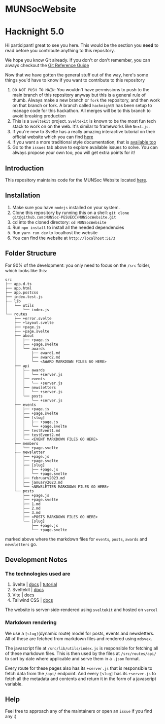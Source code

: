 # MUNSocWebsite

# Hacknight 5.0

Hi participant! great to see you here.
This would be the section you **need** to read before you contribute anything to this repository.

We hope you know Git already. If you don't or don't remember, you can always checkout the [Git Reference Guide](https://www.digitalocean.com/community/cheatsheets/how-to-use-git-a-reference-guide)

Now that we have gotten the general stuff out of the way, here's some things you'd have to know if you want to contribute to this repository

1. `DO NOT PUSH TO MAIN`: You wouldn't have permissions to push to the main branch of this repository anyway but this is a general rule of thumb. Always make a new branch or `fork` the repository, and then work on that branch or fork. A branch called `hacknight5` has been setup to manage code for this hackathon. All merges will be to this branch to avoid breaking production 
2. This is a `Sveltekit` project. `Sveltekit` is known to be the most fun tech stack to work on on the web. It's similar to frameworks like `Next.js`.
3. If you're new to Svelte has a really amazing interactive tutorial on their official website which you can find [here](https://learn.svelte.dev/tutorial/introducing-sveltekit)
4. If you want a more traditional style documentation, that is [available too](https://kit.svelte.dev/docs/introduction)
5. Go to the `issues` tab above to explore available issues to solve. You can always propose your own too, you will get extra points for it!

## Introduction

This repository maintains code for the MUNSoc Website located [here](https://munsocecc.vercel.app).

## Installation

1. Make sure you have `nodejs` installed on your system.
2. Clone this repository by running this on a shell: `git clone git@github.com:MUNSoc-PESUECC/MUNSocWebsite.git`
3. cd into the cloned directory: `cd MUNSocWebsite`
4. Run `npm install` to install all the needed dependencies
5. Run `yarn run dev` to localhost the website
6. You can find the website at `http://localhost:5173`

## Folder Structure

For 90% of the development: you only need to focus on the `/src` folder, which looks like this:

```shell
src
├── app.d.ts
├── app.html
├── app.postcss
├── index.test.js
├── lib
│   └── utils
│       └── index.js
└── routes
    ├── +error.svelte
    ├── +layout.svelte
    ├── +page.js
    ├── +page.svelte
    ├── about
    │   ├── +page.js
    │   ├── +page.svelte
    │   └── awards
    │       ├── award1.md
    │       ├── award2.md
    │       └── <AWARD MARKDOWN FILES GO HERE>
    ├── api
    │   ├── awards
    │   │   └── +server.js
    │   ├── events
    │   │   └── +server.js
    │   ├── newsletters
    │   │   └── +server.js
    │   └── posts
    │       └── +server.js
    ├── events
    │   ├── +page.js
    │   ├── +page.svelte
    │   ├── [slug]
    │   │   ├── +page.js
    │   │   └── +page.svelte
    │   ├── testEvent1.md
    │   ├── testEvent2.md
    │   └── <EVENT MARKDOWN FILES GO HERE>
    ├── members
    │   └── +page.svelte
    ├── newsletter
    │   ├── +page.js
    │   ├── +page.svelte
    │   ├── [slug]
    │   │   ├── +page.js
    │   │   └── +page.svelte
    │   ├── february2023.md
    │   ├── january2023.md
    │   └── <NEWSLETTER MARKDOWN FILES GO HERE>
    └── posts
        ├── +page.js
        ├── +page.svelte
        ├── 1.md
        ├── 2.md
        ├── 3.md
        ├── <POSTS MARKDOWN FILES GO HERE>
        └── [slug]
            ├── +page.js
            └── +page.svelte
```

marked above where the markdown files for `events`, `posts`, `awards` and `newsletters` go.

## Development Notes

### The technologies used are

1. Svelte | [docs](https://svelte.dev/docs) | [tutorial](https://svelte.dev/tutorial/basics)
2. Sveltekit | [docs](https://kit.svelte.dev/docs/introduction)
3. Vite | [docs](https://vitejs.dev/guide/)
4. Tailwind CSS | [docs](https://tailwindcss.com/docs/installation)

The website is server-side-rendered using `sveltekit` and hosted on `vercel`

### Markdown rendering

We use a `[slug]`(dynamic route) model for posts, events and newsletters. All of these are fetched from markdown files and rendered using `mdsvex`.

The javascript file at `/src/lib/utils/index.js` is responsible for fetching all of these markdown files. This is then used by the files at `/src/routes/api/` to sort by date where applicable and serve them in a `.json` format.

Every route for these pages also has its `+server.js` that is responsible to fetch data from the `/api/` endpoint. And every `[slug]` has its `+server.js` to fetch all the metadata and contents and return it in the form of a javascript variable.

## Help

Feel free to approach any of the maintainers or open an `issue` if you find any :)
